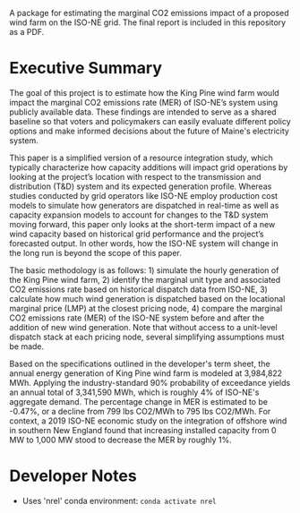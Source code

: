 A package for estimating the marginal CO2 emissions impact of a proposed wind farm on the ISO-NE grid. The final report is included in this repository as a PDF.

# Executive Summary

The goal of this project is to estimate how the King Pine wind farm would impact the marginal CO2 emissions rate (MER) of ISO-NE’s system using publicly available data. These findings are intended to serve as a shared baseline so that voters and policymakers can easily evaluate different policy options and make informed decisions about the future of Maine's electricity system. 

This paper is a simplified version of a resource integration study, which typically characterize how capacity additions will impact grid operations by looking at the project’s location with respect to the transmission and distribution (T&D) system and its expected generation profile. Whereas studies conducted by grid operators like ISO-NE employ production cost models to simulate how generators are dispatched in real-time as well as capacity expansion models to account for changes to the T&D system moving forward, this paper only looks at the short-term impact of a new wind capacity based on historical grid performance and the project’s forecasted output. In other words, how the ISO-NE system will change in the long run is beyond the scope of this paper. 

The basic methodology is as follows: 1) simulate the hourly generation of the King Pine wind farm, 2) identify the marginal unit type and associated CO2 emissions rate based on historical dispatch data from ISO-NE, 3) calculate how much wind generation is dispatched based on the locational marginal price (LMP) at the closest pricing node, 4) compare the marginal CO2 emissions rate (MER) of the ISO-NE system before and after the addition of new wind generation. Note that without access to a unit-level dispatch stack at each pricing node, several simplifying assumptions must be made. 

Based on the specifications outlined in the developer's term sheet, the annual energy generation of King Pine wind farm is modeled at 3,984,822 MWh. Applying the industry-standard 90% probability of exceedance yields an annual total of 3,341,590 MWh, which is roughly 4% of ISO-NE's aggregate demand. The percentage change in MER is estimated to be -0.47%, or a decline from 799 lbs CO2/MWh to 795 lbs CO2/MWh. For context, a 2019 ISO-NE economic study on the integration of offshore wind in southern New England found that increasing installed capacity from 0 MW to 1,000 MW stood to decrease the MER by roughly 1%.

# Developer Notes

- Uses 'nrel' conda environment: ``conda activate nrel``

